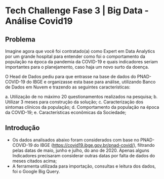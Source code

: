 # Tech Challenge Fase 3 | Big Data - Análise Covid19

## Problema
Imagine agora que você foi contratado(a) como Expert em Data Analytics por um grande hospital para entender como foi o
comportamento da população na época da pandemia da COVID-19 e quais indicadores seriam importantes para o
planejamento, caso haja um novo surto da doença.

O Head de Dados pediu para que entrasse na base de dados do PNAD-COVID-19 do IBGE e organizasse esta base para
análise, utilizando Banco de Dados em Nuvem e trazendo as seguintes características:

a. Utilização de no máximo 20 questionamentos realizados na pesquisa;
b. Utilizar 3 meses para construção da solução;
c. Caracterização dos sintomas clínicos da população;
d. Comportamento da população na época da COVID-19;
e. Características econômicas da Sociedade;

## Introdução
- Os dados analisados abaixo foram considerados com base no PNAD-COVID-19 do IBGE
(https://covid19.ibge.gov.br/pnad-covid/), filtrando pelas datas de maio, junho e julho, do ano de 2020. Apenas alguns
Indicadores precisaram considerar outras datas por falta de dados do meses citados acima;
- A ferramenta utilizada para importação, consultas e leitura dos dados, foi o Google Big Query.
